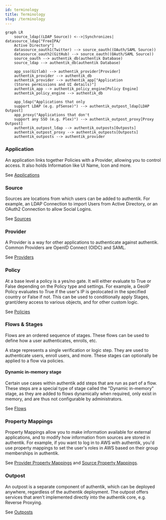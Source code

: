 ```yaml
---
id: terminology
title: Terminology
slug: /terminology
---
```


```mermaid
graph LR
    source_ldap((LDAP Source)) <-->|Synchronizes| datasource_ldap["FreeIPA/
    Active Directory"]
    datasource_oauth1(Twitter) --> source_oauth((OAuth/SAML Source))
    datasource_oauth2(GitHub) --> source_oauth((OAuth/SAML Source))
    source_oauth --> authentik_db(authentik Database)
    source_ldap --> authentik_db(authentik Database)

    app_sso(Gitlab) --> authentik_provider[Provider]
    authentik_provider --> authentik_db
    authentik_provider --> authentik_app["Application
    (Stores permissions and UI details)"]
    authentik_app --> authentik_policy_engine[Policy Engine]
    authentik_policy_engine --> authentik_db

    app_ldap("Applications that only
    support LDAP (e.g. pfSense)") --> authentik_outpost_ldap[LDAP Outpost]
    app_proxy("Applications that don't
    support any SSO (e.g. Plex)") --> authentik_outpost_proxy[Proxy Outpost]
    authentik_outpost_ldap --> authentik_outposts[Outposts]
    authentik_outpost_proxy --> authentik_outposts[Outposts]
    authentik_outposts --> authentik_provider
```

### Application

An application links together Policies with a Provider, allowing you to control access. It also holds Information like UI Name, Icon and more.

See [Applications](../add-secure-apps/applications/index.md)

### Source

Sources are locations from which users can be added to authentik. For example, an LDAP Connection to import Users from Active Directory, or an OAuth2 Connection to allow Social Logins.

See [Sources](../users-sources/sources/index.md)

### Provider

A Provider is a way for other applications to authenticate against authentik. Common Providers are OpenID Connect (OIDC) and SAML.

See [Providers](../add-secure-apps/providers/index.mdx)

### Policy

At a base level a policy is a yes/no gate. It will either evaluate to True or False depending on the Policy type and settings. For example, a GeoIP Policy evaluates to True if the user's IP is geolocated in the specified country or False if not. This can be used to conditionally apply Stages, grant/deny access to various objects, and for other custom logic.

See [Policies](../customize/policies/index.md)

### Flows & Stages

Flows are an ordered sequence of stages. These flows can be used to define how a user authenticates, enrolls, etc.

A stage represents a single verification or logic step. They are used to authenticate users, enroll users, and more. These stages can optionally be applied to a flow via policies.

#### Dynamic in-memory stage

Certain use cases within authentik add steps that are run as part of a flow. These steps are a special type of stage called the "Dynamic in-memory" stage, as they are added to flows dynamically when required, only exist in memory, and are thus not configurable by administrators.

See [Flows](../add-secure-apps/flows-stages/flow/index.md)

### Property Mappings

Property Mappings allow you to make information available for external applications, and to modify how information from sources are stored in authentik. For example, if you want to log in to AWS with authentik, you'd use property mappings to set the user's roles in AWS based on their group memberships in authentik.

See [Provider Property Mappings](../add-secure-apps/providers/property-mappings/index.md) and [Source Property Mappings](../users-sources/sources/property-mappings/index.md).

### Outpost

An outpost is a separate component of authentik, which can be deployed anywhere, regardless of the authentik deployment. The outpost offers services that aren't implemented directly into the authentik core, e.g. Reverse Proxying.

See [Outposts](../add-secure-apps/outposts/index.mdx)
